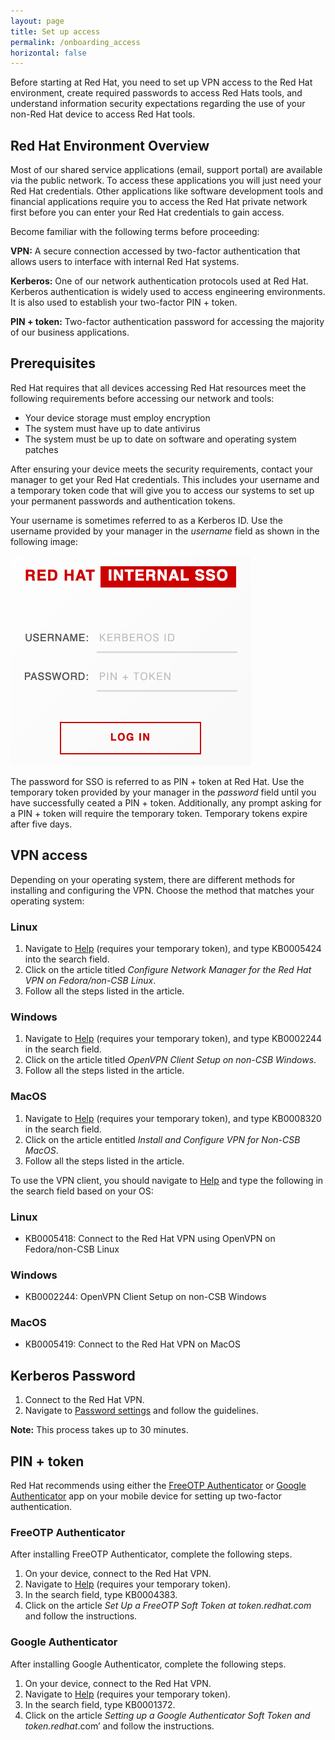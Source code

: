 ```yaml
---
layout: page
title: Set up access
permalink: /onboarding_access
horizontal: false
---
```


Before starting at Red Hat, you need to set up VPN access to the Red Hat environment, create required passwords to access Red Hats tools, and understand information security expectations regarding the use of your non-Red Hat device to access Red Hat tools.

## Red Hat Environment Overview

Most of our shared service applications (email, support portal) are available via the public network. To access these applications you will just need your Red Hat credentials. Other applications like software development tools and financial applications require you to access the Red Hat private network first before you can enter your Red Hat credentials to gain access.

Become familiar with the following terms before proceeding:

**VPN:** A secure connection accessed by two-factor authentication that allows
users to interface with internal Red Hat systems.

**Kerberos:** One of our network authentication protocols
used at Red Hat. Kerberos authentication is widely used to access engineering
environments. It is also used to establish your two-factor PIN + token.

**PIN + token:** Two-factor authentication password for accessing the majority of
our business applications.

## Prerequisites

Red Hat requires that all devices accessing Red Hat resources meet the following
requirements before accessing our network and tools:

- Your device storage must employ encryption
- The system must have up to date antivirus
- The system must be up to date on software and operating system patches

After ensuring your device meets the security requirements, contact your
manager to get your Red Hat credentials. This includes your username and a
temporary token code that will give you to access our systems to set up your
permanent passwords and authentication tokens.

Your username is sometimes referred to as a Kerberos ID. Use the username provided
by your manager in the _username_ field as shown in the following image:

![Kerberos ID](/assets/img/kerberoslogin.png)

The password for SSO is referred to as PIN + token at Red Hat. Use the temporary token provided by your manager in the _password_ field until you have successfully ceated a PIN + token. Additionally, any prompt asking for a PIN + token will require the temporary token. Temporary tokens expire after five days.

## VPN access

Depending on your operating system, there are different methods for installing
and configuring the VPN. Choose the method that matches your operating
system:

### Linux
1. Navigate to [Help](help.redhat.com) (requires your temporary token), and type KB0005424 into the search field.
2. Click on the article titled _Configure Network Manager for the Red Hat VPN on Fedora/non-CSB Linux_.
3. Follow all the steps listed in the article.

### Windows
1. Navigate to [Help](help.redhat.com) (requires your temporary token), and type KB0002244 in the search field.
2. Click on the article titled _OpenVPN Client Setup on non-CSB Windows_.
3. Follow all the steps listed in the article.

### MacOS
1. Navigate to [Help](help.redhat.com) (requires your temporary token), and type KB0008320 in the search field.
2. Click on the article entitled _Install and Configure VPN for Non-CSB MacOS_.
3. Follow all the steps listed in the article.

To use the VPN client, you should navigate to [Help](help.redhat.com) and type the
following in the search field based on your OS:

### Linux
- KB0005418: Connect to the Red Hat VPN using OpenVPN on Fedora/non-CSB Linux

### Windows
- KB0002244: OpenVPN Client Setup on non-CSB Windows

### MacOS
- KB0005419: Connect to the Red Hat VPN on MacOS

## Kerberos Password
1. Connect to the Red Hat VPN.
2. Navigate to [Password settings](https://password.corp.redhat.com/) and follow the guidelines.

**Note:** This process takes up to 30 minutes.

## PIN + token
Red Hat recommends using either the [FreeOTP Authenticator](https://freeotp.github.io/) or [Google Authenticator](https://play.google.com/store/apps/details?id=com.google.android.apps.authenticator2&hl=en_US&gl=US) app on your mobile device for setting up two-factor authentication.

### FreeOTP Authenticator
After installing FreeOTP Authenticator, complete the following steps.

1. On your device, connect to the Red Hat VPN.
2. Navigate to [Help](help.redhat.com) (requires your temporary token).
3. In the search field, type KB0004383.
4. Click on the article _Set Up a FreeOTP Soft Token at token.redhat.com_ and follow the instructions.

### Google Authenticator
After installing Google Authenticator, complete the following steps.
1. On your device, connect to the Red Hat VPN.
2. Navigate to [Help](help.redhat.com) (requires your temporary token).
3. In the search field, type KB0001372.
4. Click on the article _Setting up a Google Authenticator Soft Token and token.redhat_.com’ and follow the instructions.